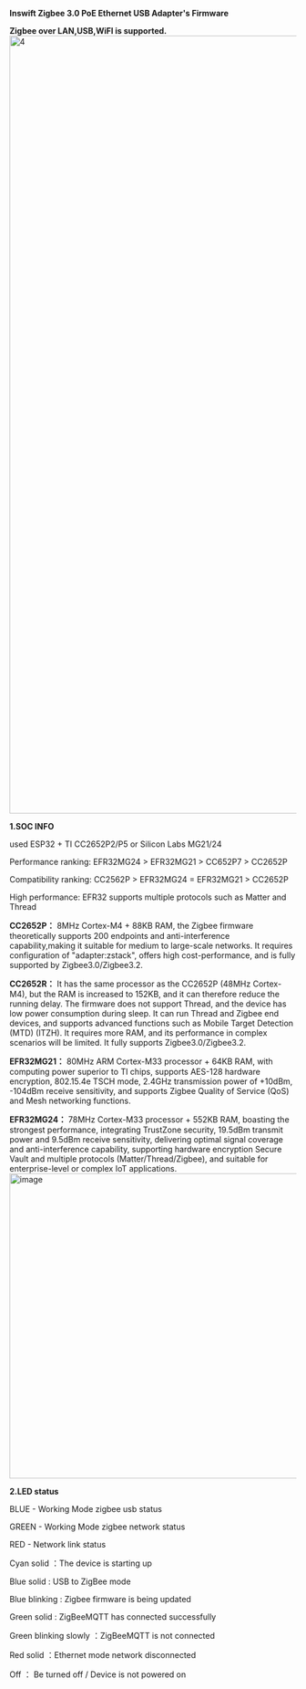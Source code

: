 **Inswift Zigbee 3.0 PoE Ethernet USB Adapter's Firmware**

**Zigbee over LAN,USB,WiFI is supported.**
<img width="2554" height="1364" alt="4" src="https://github.com/user-attachments/assets/b8ed13d2-7e4d-4bda-bda7-46fcc696703a" />

**1.SOC INFO** 

used ESP32 + TI CC2652P2/P5 or Silicon Labs MG21/24

Performance ranking: EFR32MG24 > EFR32MG21 > CC652P7 > CC2652P

Compatibility ranking: CC2562P > EFR32MG24 = EFR32MG21 > CC2652P

High performance: EFR32 supports multiple protocols such as Matter and Thread

**CC2652P：** 
8MHz Cortex-M4 + 88KB RAM, the Zigbee firmware theoretically supports 200 endpoints 
and anti-interference capability,making it suitable for medium to large-scale networks. 
It requires configuration of "adapter:zstack", offers high cost-performance, and is fully supported by Zigbee3.0/Zigbee3.2.

**CC2652R：** 
It has the same processor as the CC2652P (48MHz Cortex-M4), but the RAM is increased to 152KB,
and it can therefore reduce the running delay. The firmware does not support Thread, and the device
has low power consumption during sleep. It can run Thread and Zigbee end devices, and supports advanced
functions such as Mobile Target Detection (MTD) (ITZH). It requires more RAM, and its performance in complex
scenarios will be limited. It fully supports Zigbee3.0/Zigbee3.2.

**EFR32MG21：** 
80MHz ARM Cortex-M33 processor + 64KB RAM, with computing power superior to TI chips, 
supports AES-128 hardware encryption, 802.15.4e TSCH mode, 2.4GHz transmission power of +10dBm,
-104dBm receive sensitivity, and supports Zigbee Quality of Service (QoS) and Mesh networking functions.

**EFR32MG24：**
78MHz Cortex-M33 processor + 552KB RAM, boasting the strongest performance, integrating TrustZone security, 
19.5dBm transmit power and 9.5dBm receive sensitivity, delivering optimal signal coverage and anti-interference capability, 
supporting hardware encryption Secure Vault and multiple protocols (Matter/Thread/Zigbee), and suitable for enterprise-level or complex IoT applications.
<img width="773" height="535" alt="image" src="https://github.com/user-attachments/assets/7df2ee49-3107-4df1-b24a-7d636fb26d1d" />

**2.LED status**

BLUE - Working Mode zigbee usb status

GREEN - Working Mode zigbee network status

RED - Network link status

Cyan solid ：The device is starting up

Blue solid : USB to ZigBee mode

Blue blinking : Zigbee firmware is being updated

Green solid : ZigBeeMQTT has connected successfully

Green blinking slowly ：ZigBeeMQTT is not connected

Red solid ：Ethernet mode network disconnected

Off ： Be turned off / Device is not powered on
